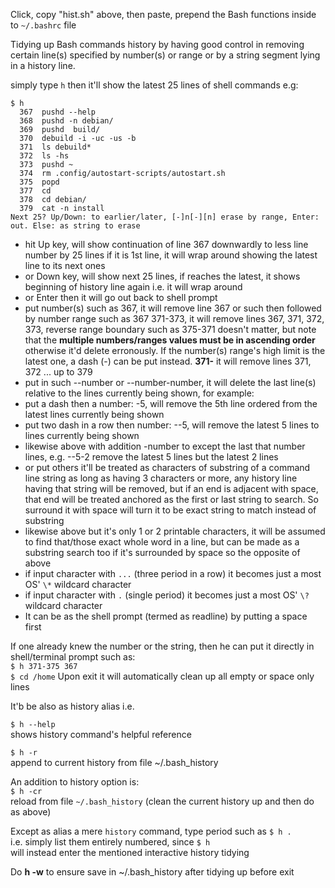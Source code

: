 Click, copy "hist.sh" above, then paste, prepend the Bash functions inside to `~/.bashrc` file    

Tidying up Bash commands history by having good control in removing certain line(s) specified by number(s) or range or by a string segment lying in a history line.   

simply type `h` then it'll show the latest 25 lines of shell commands e.g:   
```
$ h   
  367  pushd --help   
  368  pushd -n debian/   
  369  pushd  build/   
  370  debuild -i -uc -us -b   
  371  ls debuild*   
  372  ls -hs   
  373  pushd ~   
  374  rm .config/autostart-scripts/autostart.sh   
  375  popd   
  377  cd  
  378  cd debian/   
  379  cat -n install   
Next 25? Up/Down: to earlier/later, [-]n[-][n] erase by range, Enter: out. Else: as string to erase 
```
- hit Up key, will show continuation of line 367 downwardly to less line number by 25 lines if it is 1st line, it will wrap around showing the latest line to its next ones
- or Down key, will show next 25 lines, if reaches the latest, it shows beginning of history line again i.e. it will wrap around   
- or Enter then it will go out back to shell prompt   
- put number(s) such as 367, it will remove line 367 or such then followed by number range such as 367 371-373, it will remove lines 367, 371, 372, 373, reverse range boundary such as 375-371 doesn't matter, but note that the **multiple numbers/ranges values must be in ascending order** otherwise it'd delete erronously. If the number(s) range's high limit is the latest one, a dash (-) can be put instead. **371-** it will remove lines 371, 372 ... up to 379   
- put in such --number or --number-number, it will delete the last line(s) relative to the lines currently being shown, for example:   
- put a dash then a number: -5, will remove the 5th line ordered from the latest lines currently being shown   
- put two dash in a row then number: --5, will remove the latest 5 lines to lines currently being shown
- likewise above with addition -number to except the last that number lines, e.g. --5-2 remove the latest 5 lines but the latest 2 lines
- or put others it'll be treated as characters of substring of a command line string as long as having 3 characters or more, any history line having that string will be removed, but if an end is adjacent with space, that end will be treated anchored as the first or last string to search. So surround it with space will turn it to be exact string to match instead of substring
- likewise above but it's only 1 or 2 printable characters, it will be assumed to find that/those exact whole word in a line, but can be made as a substring search too if it's surrounded by space so the opposite of above   
- if input character with `...` (three period in a row) it becomes just a most OS' `\*` wildcard character    
- if input character with `.` (single period) it becomes just a most OS' `\?` wildcard character    
- It can be as the shell prompt (termed as readline) by putting a space first

If one already knew the number or the string, then he can put it directly in shell/terminal prompt such as:   
`$ h 371-375 367`   
`$ cd /home`
Upon exit it will automatically clean up all empty or space only lines   

It'b be also as history alias i.e.

`$ h --help`   
shows history command's helpful reference

`$ h -r`   
append to current history from file ~/.bash_history   

An addition to history option is:   
`$ h -cr`   
reload from file `~/.bash_history`
(clean the current history up and then do as above)   

Except as alias a mere `history` command, type period such as 
`$ h .`   
i.e. simply list them entirely numbered, since `$ h`   
will instead enter the mentioned interactive history tidying   

Do **h -w** to ensure save in ~/.bash_history after tidying up before exit
